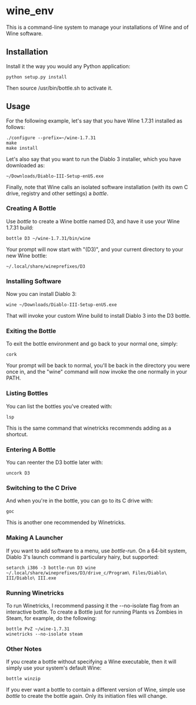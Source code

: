 # wine_env

This is a command-line system to manage your installations of Wine and of
Wine software.

## Installation

Install it the way you would any Python application:

	python setup.py install

Then source /usr/bin/bottle.sh to activate it.

## Usage

For the following example, let's say that you have Wine 1.7.31 installed as
follows:

	./configure --prefix=~/wine-1.7.31
	make
	make install

Let's also say that you want to run the Diablo 3 installer, which you have
downloaded as:

	~/Downloads/Diablo-III-Setup-enUS.exe

Finally, note that Wine calls an isolated software installation (with its
own C drive, registry and other settings) a *bottle*.

### Creating A Bottle

Use *bottle* to create a Wine bottle named D3, and have it use your Wine 1.7.31
build:

	bottle D3 ~/wine-1.7.31/bin/wine

Your prompt will now start with "(D3)", and your current directory to your new
Wine bottle:

	~/.local/share/wineprefixes/D3

### Installing Software

Now you can install Diablo 3:

	wine ~/Downloads/Diablo-III-Setup-enUS.exe

That will invoke your custom Wine build to install Diablo 3 into the D3 bottle.

### Exiting the Bottle

To exit the bottle environment and go back to your normal one, simply:

	cork

Your prompt will be back to normal, you'll be back in the directory you were
once in, and the "wine" command will now invoke the one normally in your PATH.

### Listing Bottles

You can list the bottles you've created with:

	lsp

This is the same command that winetricks recommends adding as a shortcut.

### Entering A Bottle

You can reenter the D3 bottle later with:

	uncork D3

### Switching to the C Drive

And when you're in the bottle, you can go to its C drive with:

	goc

This is another one recommended by Winetricks.

### Making A Launcher

If you want to add software to a menu, use *bottle-run*. On a 64-bit system,
Diablo 3's launch command is particulary hairy, but supported:

	setarch i386 -3 bottle-run D3 wine ~/.local/share/wineprefixes/D3/drive_c/Program\ Files/Diablo\ III/Diablo\ III.exe

### Running Winetricks

To run Winetricks, I recommend passing it the --no-isolate flag from an
interactive bottle. To create a Bottle just for running Plants vs Zombies in
Steam, for example, do the following:

	bottle PvZ ~/wine-1.7.31
	winetricks --no-isolate steam

### Other Notes

If you create a bottle without specifying a Wine executable, then it will
simply use your system's default Wine:

	bottle winzip

If you ever want a bottle to contain a different version of Wine, simple use
*bottle* to create the bottle again. Only its initiation files will change.
